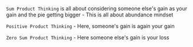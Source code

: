 `Sum Product Thinking` is all about considering someone else's gain as your gain and the pie getting bigger - This is all about abundance mindset

`Positive Product Thinking` - Here, someone's gain is again your gain

`Zero Sum Product Thinking` - Here someone else's gain is your loss
